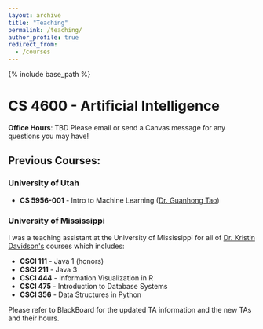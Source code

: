 ```yaml
---
layout: archive
title: "Teaching"
permalink: /teaching/
author_profile: true
redirect_from:
  - /courses
---
```


{% include base_path %}

# CS 4600 - Artificial Intelligence
**Office Hours**: TBD
Please email or send a Canvas message for any questions you may have!

## Previous Courses:
### University of Utah
* **CS 5956-001** - Intro to Machine Learning ([Dr. Guanhong Tao](https://tao.aisec.world))

### University of Mississippi 
I was a teaching assistant at the University of Mississippi for all of [Dr. Kristin Davidson's](https://cs.olemiss.edu/faculty/davidson/) courses which includes:
* **CSCI 111** - Java 1 (honors)
* **CSCI 211** - Java 3
* **CSCI 444** - Information Visualization in R
* **CSCI 475** - Introduction to Database Systems
* **CSCI 356** - Data Structures in Python

Please refer to BlackBoard for the updated TA information and the new TAs and their hours.
